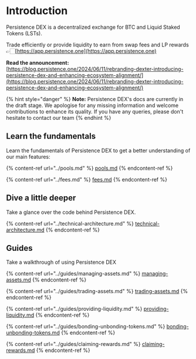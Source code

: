 # Introduction

Persistence DEX is a decentralized exchange for BTC and Liquid Staked Tokens (LSTs).&#x20;

Trade efficiently or provide liquidity to earn from swap fees and LP rewards 👉🏻[https://app.persistence.one](https://app.persistence.one)

**Read the announcement:** [https://blog.persistence.one/2024/06/11/rebranding-dexter-introducing-persistence-dex-and-enhancing-ecosystem-alignment/](https://blog.persistence.one/2024/06/11/rebranding-dexter-introducing-persistence-dex-and-enhancing-ecosystem-alignment/)

{% hint style="danger" %}
**Note:** Persistence DEX's docs are currently in the draft stage. We apologise for any missing information and welcome contributions to enhance its quality. If you have any queries, please don't hesitate to contact our team
{% endhint %}

## Learn the fundamentals

Learn the fundamentals of Persistence DEX to get a better understanding of our main features:

{% content-ref url="../pools.md" %}
[pools.md](../pools.md)
{% endcontent-ref %}

{% content-ref url="../fees.md" %}
[fees.md](../fees.md)
{% endcontent-ref %}

## Dive a little deeper

Take a glance over the code behind Persistence DEX.

{% content-ref url="../technical-architecture.md" %}
[technical-architecture.md](../technical-architecture.md)
{% endcontent-ref %}

## Guides

Take a walkthrough of using Persistence DEX

{% content-ref url="../guides/managing-assets.md" %}
[managing-assets.md](../guides/managing-assets.md)
{% endcontent-ref %}

{% content-ref url="../guides/trading-assets.md" %}
[trading-assets.md](../guides/trading-assets.md)
{% endcontent-ref %}

{% content-ref url="../guides/providing-liquidity.md" %}
[providing-liquidity.md](../guides/providing-liquidity.md)
{% endcontent-ref %}

{% content-ref url="../guides/bonding-unbonding-tokens.md" %}
[bonding-unbonding-tokens.md](../guides/bonding-unbonding-tokens.md)
{% endcontent-ref %}

{% content-ref url="../guides/claiming-rewards.md" %}
[claiming-rewards.md](../guides/claiming-rewards.md)
{% endcontent-ref %}
